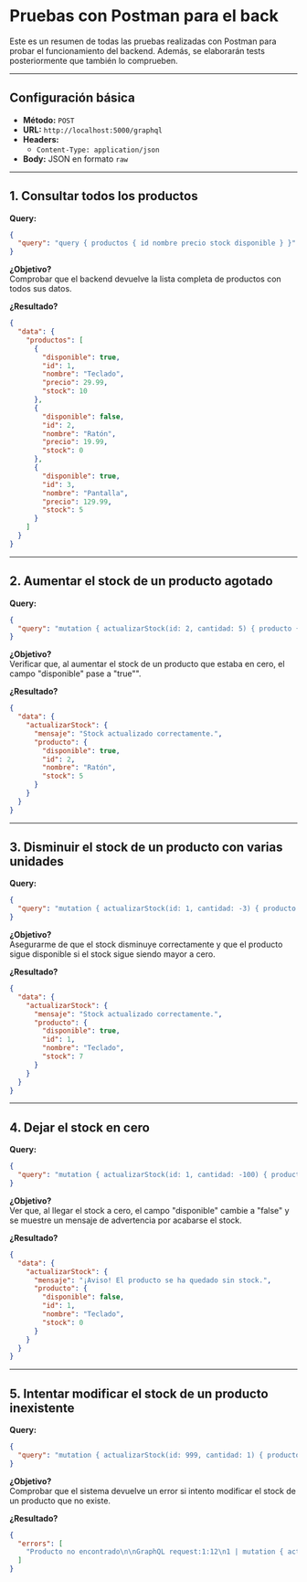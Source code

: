 #  Pruebas con Postman para el back

Este es un resumen de todas las pruebas realizadas con Postman para probar el funcionamiento del backend. Además, se elaborarán tests posteriormente que también lo comprueben.

---

## Configuración básica

- **Método:** `POST`
- **URL:** `http://localhost:5000/graphql`
- **Headers:**
    - `Content-Type: application/json`
- **Body:** JSON en formato `raw`

---

## 1. Consultar todos los productos

**Query:**
```json
{
  "query": "query { productos { id nombre precio stock disponible } }"
}
```

**¿Objetivo?**  
Comprobar que el backend devuelve la lista completa de productos con todos sus datos.

**¿Resultado?**  
```json
{
  "data": {
    "productos": [
      {
        "disponible": true,
        "id": 1,
        "nombre": "Teclado",
        "precio": 29.99,
        "stock": 10
      },
      {
        "disponible": false,
        "id": 2,
        "nombre": "Ratón",
        "precio": 19.99,
        "stock": 0
      },
      {
        "disponible": true,
        "id": 3,
        "nombre": "Pantalla",
        "precio": 129.99,
        "stock": 5
      }
    ]
  }
}
```
---

## 2. Aumentar el stock de un producto agotado

**Query:**
```json
{
  "query": "mutation { actualizarStock(id: 2, cantidad: 5) { producto { id nombre stock disponible } mensaje } }"
}
```

**¿Objetivo?**  
Verificar que, al aumentar el stock de un producto que estaba en cero, el campo "disponible" pase a "true"".

**¿Resultado?**  
```json
{
  "data": {
    "actualizarStock": {
      "mensaje": "Stock actualizado correctamente.",
      "producto": {
        "disponible": true,
        "id": 2,
        "nombre": "Ratón",
        "stock": 5
      }
    }
  }
}
```
---

## 3. Disminuir el stock de un producto con varias unidades

**Query:**
```json
{
  "query": "mutation { actualizarStock(id: 1, cantidad: -3) { producto { id nombre stock disponible } mensaje } }"
}
```

**¿Objetivo?**  
Asegurarme de que el stock disminuye correctamente y que el producto sigue disponible si el stock sigue siendo mayor a cero.

**¿Resultado?**  
```json
{
  "data": {
    "actualizarStock": {
      "mensaje": "Stock actualizado correctamente.",
      "producto": {
        "disponible": true,
        "id": 1,
        "nombre": "Teclado",
        "stock": 7
      }
    }
  }
}
```
---

## 4. Dejar el stock en cero

**Query:**
```json
{
  "query": "mutation { actualizarStock(id: 1, cantidad: -100) { producto { id nombre stock disponible } mensaje } }"
}
```

**¿Objetivo?**  
Ver que, al llegar el stock a cero, el campo "disponible" cambie a "false" y se muestre un mensaje de advertencia por acabarse el stock.

**¿Resultado?**  
```json
{
  "data": {
    "actualizarStock": {
      "mensaje": "¡Aviso! El producto se ha quedado sin stock.",
      "producto": {
        "disponible": false,
        "id": 1,
        "nombre": "Teclado",
        "stock": 0
      }
    }
  }
}
```
---

## 5. Intentar modificar el stock de un producto inexistente

**Query:**
```json
{
  "query": "mutation { actualizarStock(id: 999, cantidad: 1) { producto { id nombre stock disponible } mensaje } }"
}
```

**¿Objetivo?**  
Comprobar que el sistema devuelve un error si intento modificar el stock de un producto que no existe.

**¿Resultado?**  
```json
{
  "errors": [
    "Producto no encontrado\n\nGraphQL request:1:12\n1 | mutation { actualizarStock(id: 999, cantidad: 1) { producto { id nombre stock disponible } mensaje } }\n  |            ^"
  ]
}
```